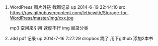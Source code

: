 1.  WordPress 图片外链 截图记录 
	up 2014-6-19 22:44:10
	src  https://raw.githubusercontent.com/letbewith/Storage-for-WordPress/master/img/xxx.jpg

	mp3 空间来引用 速度不行
	img 目录分类

2. add pdf 记录 up 2014-7-16 7:27:29 dropbox 跪了 用下github 添加2本书




